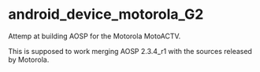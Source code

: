 android_device_motorola_G2
==========================

 Attemp at building AOSP for the Motorola MotoACTV.
 
 This is supposed to work merging AOSP 2.3.4_r1 with the sources released by Motorola.
